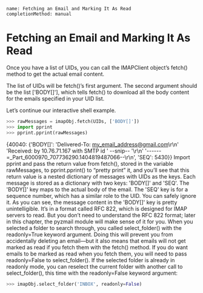 ```ngMeta
name: Fetching an Email and Marking It As Read
completionMethod: manual
```
# Fetching an Email and Marking It As Read
Once you have a list of UIDs, you can call the IMAPClient object’s fetch() method to get the actual email content.

The list of UIDs will be fetch()’s first argument. The second argument should be the list ['BODY[]'], which tells fetch() to download all the body content for the emails specified in your UID list.

Let’s continue our interactive shell example.

```python
>>> rawMessages = imapObj.fetch(UIDs, ['BODY[]'])
>>> import pprint
>>> pprint.pprint(rawMessages)
```
{40040: {'BODY[]': 'Delivered-To: my_email_address@gmail.com\r\n'
                   'Received: by 10.76.71.167 with SMTP id '
--snip--
                   '\r\n'
                   '------=_Part_6000970_707736290.1404819487066--\r\n',
         'SEQ': 5430}}
Import pprint and pass the return value from fetch(), stored in the variable rawMessages, to pprint.pprint() to “pretty print” it, and you’ll see that this return value is a nested dictionary of messages with UIDs as the keys. Each message is stored as a dictionary with two keys: 'BODY[]' and 'SEQ'. The 'BODY[]' key maps to the actual body of the email. The 'SEQ' key is for a sequence number, which has a similar role to the UID. You can safely ignore it.
As you can see, the message content in the 'BODY[]' key is pretty unintelligible. It’s in a format called RFC 822, which is designed for IMAP servers to read. But you don’t need to understand the RFC 822 format; later in this chapter, the pyzmail module will make sense of it for you.
When you selected a folder to search through, you called select_folder() with the readonly=True keyword argument. Doing this will prevent you from accidentally deleting an email—but it also means that emails will not get marked as read if you fetch them with the fetch() method. If you do want emails to be marked as read when you fetch them, you will need to pass readonly=False to select_folder(). If the selected folder is already in readonly mode, you can reselect the current folder with another call to select_folder(), this time with the readonly=False keyword argument:
```python
>>> imapObj.select_folder('INBOX', readonly=False)
```